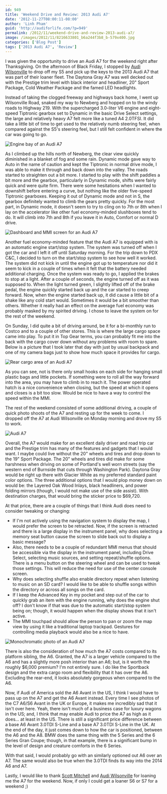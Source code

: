 ```yaml
---
id: 949
title: 'Weekend Drive and Review: 2013 Audi A7'
date: '2012-11-27T08:00:11-08:00'
author: 'Linh Pham'
guid: 'http://audiforlife.com/?p=949'
permalink: /2012/11/weekend-drive-and-review-2013-audi-a7/
image: /images/2012/11/8216633801_b6a244f3b8_b-579x400.jpg
categories: ['Blog Post']
tags: ['2013 Audi A7', 'Review']
---
```


I was given the opportunity to drive an Audi A7 for the weekend right after Thanksgiving. On the afternoon of Black Friday, I stopped by [Audi Wilsonville](http://www.audiwilsonville.com/) to drop off my S5 and pick up the keys to the 2013 Audi A7 that was part of their loaner fleet. The Daytona Gray A7 was well decked out with the Prestige trim level with black interior and headliner, 20" Sport Package, Cold Weather Package and the famed LED headlights.

Instead of taking the clogged freeway and highways back home, I went up Wilsonville Road, snaked my way to Newberg and hopped on to the windy roads to Highway 219. With the supercharged 3.0-liter V6 engine and eight-speed Tiptronic gearbox set to Dynamic in the basic Drive Select settings, the large and relatively heavy A7 felt more like a tuned A4 2.0TFSI. It did take a little bit of time to get used to the relatively numb steering feel, when compared against the S5's steering feel, but I still felt confident in where the car was going to go.

![Engine bay of an Audi A7](/images/2012/11/DSC_1159_medium.jpg)

As I climbed up the hills north of Newberg, the clear view quickly diminished in a blanket of fog and some rain. Dynamic mode gave way to Auto in the name of caution and kept the Tiptronic in normal drive mode, I was able to make it through and back down into the valley. The roads started to straighten out a bit more. I started to play with the shift paddles a bit more and the gearbox, particularly in Dynamic mode, shifts were fairly quick and were quite firm. There were some hesitations when I wanted to downshift before entering a curve, but nothing like the older five-speed Tiptronic gearboxes. Keeping it out of Dynamic mode and not in S, the gearbox definitely wanted to climb the gears pretty quickly. For the most part, in Dynamic mode, it doesn't seem to try to cling on to 7th or 8th when I lay on the accelerator like other fuel economy-minded slushboxes tend to do. It will climb into 7th and 8th if you leave it in Auto, Comfort or normal D drive.

![Dashboard and MMI screen for an Audi A7](/images/2012/11/DSC_1144_medium.jpg)

Another fuel economy-minded feature that the Audi A7 is equipped with is an automatic engine start/stop system. The system was turned off when I got the car and I left it off until Saturday morning. For the trip down to PDX C&C, I decided to turn on the start/stop system to see how well it worked. The system did not kick in until the engine got up to temperature nor did it seem to kick in a couple of times when it felt that the battery needed additional charging. Once the system was ready to go, I applied the brakes to stop at a light. After a couple of seconds, the engine turned off as it was supposed to. When the light turned green, I slightly lifted off of the brake pedal, the engine quickly started back up and the car started to creep forward. Now, when the engine started back up, it did cause a little bit of a shake like any cold start would. Sometimes it would be a bit smoother than others. Whether it really had an effect on the average fuel economy was probably masked by my spirited driving. I chose to leave the system on for the rest of the weekend.

On Sunday, I did quite a bit of driving around, be it for a bi-monthly run to Costco and to a couple of other stores. This is where the large cargo space came into play. To put it in Top Gear terms, you can probably fit me into the back with the cargo cover down without any problems with room to spare. Below is a picture that I took later that day with just by usual backpack and one of my camera bags just to show how much space it provides for cargo.

![Rear cargo area of an Audi A7](/images/2012/11/DSC_1163_medium.jpg)

As you can see, not is there only small hooks on each side for hanging small plastic bags and little pockets. If something were to roll all the way forward into the area, you may have to climb in to reach it. The power operated hatch is a nice convenience when closing, but the speed at which it opens and closes is a bit too slow. Would be nice to have a way to control the speed within the MMI.

The rest of the weekend consisted of some additional driving, a couple of quick photo shoots of the A7 and resting up for the week to come. I dropped off the A7 at Audi Wilsonville on Monday morning and drove my S5 to work.

![Audi A7](/images/2012/11/DSC_1152_medium.jpg)

Overall, the A7 would make for an excellent daily driver and road trip car and the Prestige trim has many of the features and gadgets that I would want. I maybe could live without the 20" wheels and tires and drop down to the 19" Sport Package. The 20" wheels and tires did make for some harshness when driving on some of Portland's well worn streets (say the western end of Burnside that cuts through Washington Park). Daytona Gray would be right up there with Glacier White as my preferred standard paint color options. The three additional options that I would plop money down on would be: the Layered Oak Wood Inlays, black headliners, and power folding mirrors (though, I would not make use of the side assist). With destination charges, that would bring the sticker price to $69,720.

At that price, there are a couple of things that I think Audi does need to consider tweaking or changing:

* If I'm not actively using the navigation system to display the map, I would prefer the screen to be retracted. Now, if the screen is retracted and there is a large display in the instrument panel, why does selecting a memory seat button cause the screen to slide back out to display a basic message?
* Also, there needs to be a couple of redundant MMI menus that should be accessible via the display in the instrument panel, including Drive Select, selecting music sources, and setting repeat/shuffle options. There is a menu button on the steering wheel and can be used to tweak those settings. This will reduce the need for use of the center console screen.
* Why does selecting shuffle also enable directory repeat when listening to music on an SD card? I would like to be able to shuffle songs within the directory or across all songs on the card.
* If I keep the Advanced Key in my pocket and step out of the car to quickly grab an item with the engine running, why does the engine shut off? I don't know if that was due to the automatic start/stop system being on; though, it would happen when the display shows that it isn't active.
* The MMI touchpad should allow the person to pan or zoom the map view by using it like a traditional laptop trackpad. Gestures for controlling media playback would also be a nice to have.

![Monochromatic photo of an Audi A7](/images/2012/11/DSC_1170_medium.jpg)

There is also the consideration of how much the A7 costs compared to its platform sibling, the A6. Granted, the A7 is a larger vehicle compared to the A6 and has a slightly more posh interior than an A6; but, is it worth the roughly $6,000 premium? I'm not entirely sure. I do like the Sportback design and the extra cargo room and flexibility that it has over the A6. Excluding the rear-end, it looks absolutely gorgeous when compared to the A6.

Now, if Audi of America sold the A6 Avant in the US, I think I would have to pass up on the A7 and get the A6 Avant instead. Every time I see photos of the C7 A6/S6 Avant in the UK or Europe, it makes me incredibly sad that it isn't over here. Yeah, there isn't much of a business case for luxury wagons in the US; and, I think that may enable Audi to price the A7 as high as it does... at least in the US. There is still a significant price difference between a base A6 Avant 3.0TDI S-Line and a base A7 3.0TDI S-Line in the UK. At the end of the day, it just comes down to how the car is positioned, between the A6 and the A8. BMW does the same thing with the 5 Series and the 6 Series Gran Coupe; though, in that example, there is a significant bump in the level of design and creature comforts in the 6 Series.

With that said, I would probably go with an similarly optioned out A6 over an A7. The same would also be true when the 3.0TDI finds its way into the 2014 A6 and A7.

Lastly, I would like to thank [Scott Mitchell](http://iamaudi.com/) and [Audi Wilsonville](http://www.audiwilsonville.com/) for loaning me the A7 for the weekend. Now, if only I could get a loaner S6 or S7 for a weekend ;)
